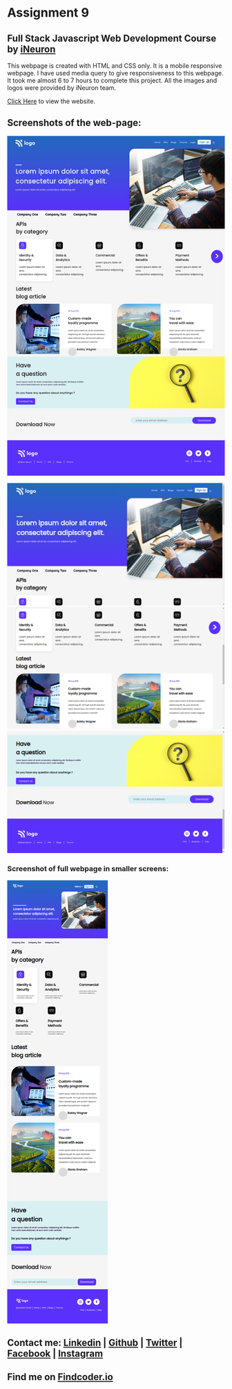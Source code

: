 # Assignment 9 
## Full Stack Javascript Web Development Course by [iNeuron](https://ineuron.ai/)

This webpage is created with HTML and CSS only. It is a mobile responsive webpage. I have used media query to give responsiveness to this webpage. It took me almost 6 to 7 hours to complete this project. All the images and logos were provided by iNeuron team.

[Click Here](https://fsjs-assignment9.netlify.app/) to view the website.

## Screenshots of the web-page:

![Full website](./screenshots/Screenshot%202022-08-05%20at%2006-08-50%20Developer%20Landing%20Page.png)

![Top portion](./screenshots/Screenshot_20220805_060625.png) ![middle portion](./screenshots/Screenshot_20220805_060653.png) ![bottom portion](./screenshots/Screenshot_20220805_060715.png)

### Screenshot of full webpage in smaller screens:

![small screen](./screenshots/mobile.png)

## Contact me: [Linkedin](https://www.linkedin.com/in/subham-dutta-8670b8178/) | [Github](https://github.com/Sduttt) | [Twitter](https://twitter.com/Subhamd88404337) | [Facebook](https://www.facebook.com/profile.php?id=100073951804006) | [Instagram](https://www.instagram.com/its_subham_dutta/)

## Find me on [Findcoder.io](https://www.findcoder.io/u/sdutta)